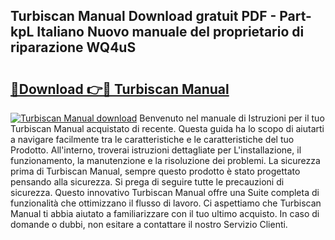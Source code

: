 ## Turbiscan Manual Download gratuit PDF - Part-kpL Italiano Nuovo manuale del proprietario di riparazione WQ4uS

# <h2><a href="http://dfgwqq.blite.top/?on=Turbiscan+Manual">🔗Download 👉🔴 Turbiscan Manual</a></h2>

[![Turbiscan Manual download](https://i.imgur.com/lujVjoI.png)](http://dfgwqq.blite.top/?on=Turbiscan+Manual)
Benvenuto nel manuale di Istruzioni per il tuo Turbiscan Manual acquistato di recente. Questa guida ha lo scopo di aiutarti a navigare facilmente tra le caratteristiche e le caratteristiche del tuo Prodotto. All'interno, troverai istruzioni dettagliate per L'installazione, il funzionamento, la manutenzione e la risoluzione dei problemi. La sicurezza prima di Turbiscan Manual, sempre questo prodotto è stato progettato pensando alla sicurezza. Si prega di seguire tutte le precauzioni di sicurezza. Questo innovativo Turbiscan Manual offre una Suite completa di funzionalità che ottimizzano il flusso di lavoro. Ci aspettiamo che Turbiscan Manual ti abbia aiutato a familiarizzare con il tuo ultimo acquisto. In caso di domande o dubbi, non esitare a contattare il nostro Servizio Clienti.
